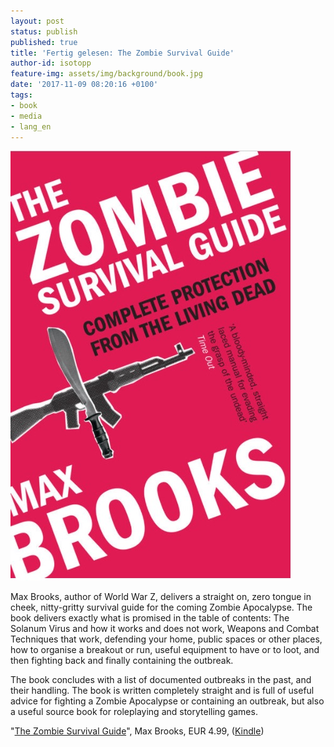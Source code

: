 ```yaml
---
layout: post
status: publish
published: true
title: 'Fertig gelesen: The Zombie Survival Guide'
author-id: isotopp
feature-img: assets/img/background/book.jpg
date: '2017-11-09 08:20:16 +0100'
tags:
- book
- media
- lang_en
---
```

[![](/uploads/2017/11/zombie-survival.jpg)](https://www.amazon.de/Zombie-Survival-Guide-Complete-Protection-ebook/dp/B00YLQY8K2)

Max Brooks, author of World War Z, delivers a straight on, zero
tongue in cheek, nitty-gritty survival guide for the coming
Zombie Apocalypse. The book delivers exactly what is promised in
the table of contents: The Solanum Virus and how it works and
does not work, Weapons and Combat Techniques that work,
defending your home, public spaces or other places, how to
organise a breakout or run, useful equipment to have or to loot,
and then fighting back and finally containing the outbreak. 

The book concludes with a list of documented outbreaks in the
past, and their handling. The book is written completely
straight and is full of useful advice for fighting a Zombie
Apocalypse or containing an outbreak, but also a useful source
book for roleplaying and storytelling games. 

"[The Zombie Survival Guide](https://www.amazon.de/Zombie-Survival-Guide-Complete-Protection-ebook/dp/B00YLQY8K2)", 
Max Brooks, EUR 4.99, 
([Kindle](https://www.amazon.de/Zombie-Survival-Guide-Complete-Protection-ebook/dp/B00YLQY8K2))
